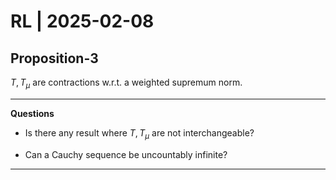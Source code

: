 # RL | 2025-02-08

## Proposition-3

$T, T_\mu$ are contractions w.r.t. a weighted supremum norm.

---

**Questions**

- Is there any result where $T, T_\mu$ are not interchangeable?

- Can a Cauchy sequence be uncountably infinite?

---

